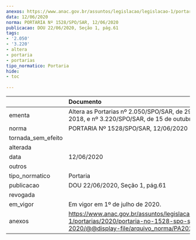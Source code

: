 ```yaml
---
anexos: https://www.anac.gov.br/assuntos/legislacao/legislacao-1/portarias/2020/portaria-no-1528-spo-sar-12-06-2020/@@display-file/arquivo_norma/PA2020-1528.pdf
data: 12/06/2020
norma: PORTARIA Nº 1528/SPO/SAR, 12/06/2020
publicacao: DOU 22/06/2020, Seção 1, pág.61
tags:
- '2.050'
- '3.220'
- altera
- portaria
- portarias
tipo_normatico: Portaria
hide: 
- toc 
 
---
```


|                    | Documento                                                                                                                                                |
|:-------------------|:---------------------------------------------------------------------------------------------------------------------------------------------------------|
| ementa             | Altera as Portarias nº 2.050/SPO/SAR, de 29 de junho de 2018, e nº 3.220/SPO/SAR, de 15 de outubro de 2019.                                              |
| norma              | PORTARIA Nº 1528/SPO/SAR, 12/06/2020                                                                                                                     |
| tornada_sem_efeito |                                                                                                                                                          |
| alterada           |                                                                                                                                                          |
| data               | 12/06/2020                                                                                                                                               |
| outros             |                                                                                                                                                          |
| tipo_normatico     | Portaria                                                                                                                                                 |
| publicacao         | DOU 22/06/2020, Seção 1, pág.61                                                                                                                          |
| revogada           |                                                                                                                                                          |
| em_vigor           | Em vigor em 1º de julho de 2020.                                                                                                                         |
| anexos             | https://www.anac.gov.br/assuntos/legislacao/legislacao-1/portarias/2020/portaria-no-1528-spo-sar-12-06-2020/@@display-file/arquivo_norma/PA2020-1528.pdf |